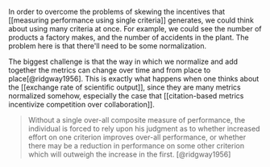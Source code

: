 In order to overcome the problems of skewing the incentives that [[measuring performance using single criteria]] generates, we could think about using many criteria at once. For example, we could see the number of products a factory makes, and the number of accidents in the plant. The problem here is that there'll need to be some normalization. 

The biggest challenge is that the way in which we normalize and add together the metrics can change over time and from place to place[@ridgway1956]. This is exactly what happens when one thinks about the [[exchange rate of scientific output]], since they are many metrics normalized somehow, especially the case that [[citation-based metrics incentivize competition over collaboration]]. 

> Without a single over-all composite measure of performance, the individual is forced to rely upon his judgment as to whether increased effort on one criterion improves over-all performance, or whether there may be a reduction in performance on some other criterion which will outweigh the increase in the first. 
> [@ridgway1956]